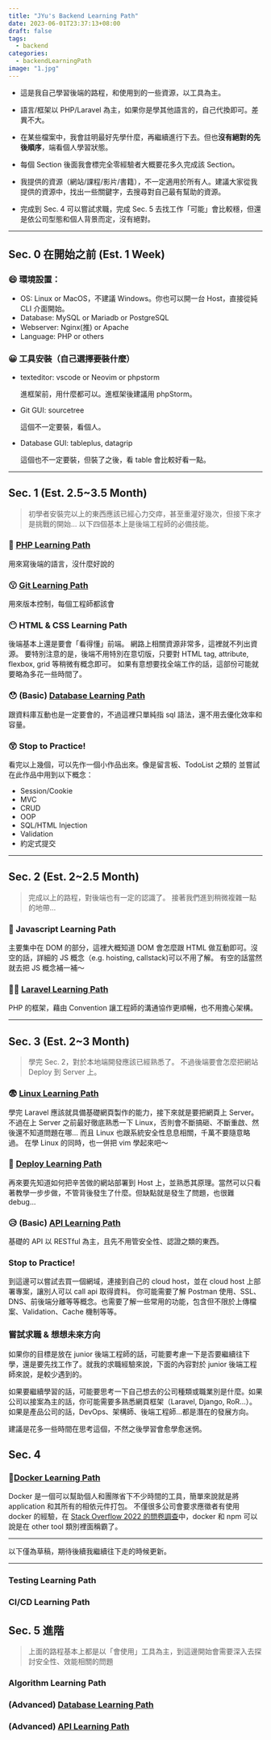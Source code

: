 ```yaml
---
title: "JYu's Backend Learning Path"
date: 2023-06-01T23:37:13+08:00
draft: false
tags:
  - backend
categories:
  - backendLearningPath
image: "1.jpg"
---
```


- 這是我自己學習後端的路程，和使用到的一些資源，以工具為主。

- 語言/框架以 PHP/Laravel 為主，如果你是學其他語言的，自己代換即可。差異不大。

- 在某些檔案中，我會註明最好先學什麼，再繼續進行下去。但也**沒有絕對的先後順序**，端看個人學習狀態。

- 每個 Section 後面我會標完全零經驗者大概要花多久完成該 Section。

- 我提供的資源（網站/課程/影片/書籍），不一定適用於所有人。建議大家從我提供的資源中，找出一些關鍵字，去搜尋對自己最有幫助的資源。

- 完成到 Sec. 4 可以嘗試求職，完成 Sec. 5 去找工作「可能」會比較穩，但還是依公司型態和個人背景而定，沒有絕對。

---
## Sec. 0 在開始之前 (Est. 1 Week)
### 😄 環境設置：
- OS: Linux or MacOS，不建議 Windows。你也可以開一台 Host，直接從純 CLI 介面開始。
- Database: MySQL or Mariadb or PostgreSQL
- Webserver: Nginx(推) or Apache
- Language: PHP or others
### 😀 工具安裝（自己選擇要裝什麼）
- texteditor: vscode or Neovim or phpstorm

  進框架前，用什麼都可以。進框架後建議用 phpStorm。
- Git GUI: sourcetree

  這個不一定要裝，看個人。
- Database GUI: tableplus, datagrip

  這個也不一定要裝，但裝了之後，看 table 會比較好看一點。




---
## Sec. 1 (Est. 2.5~3.5 Month)
> 初學者安裝完以上的東西應該已經心力交瘁，甚至重灌好幾次，但接下來才是挑戰的開始...
> 以下四個基本上是後端工程師的必備技能。

### 🤨 [PHP Learning Path](https://jyu1999.com/backendlearningpath/php_learning_path/)
用來寫後端的語言，沒什麼好說的

### 😗 [Git Learning Path](https://jyu1999.com/backendlearningpath/git_learning_path/)
用來版本控制，每個工程師都該會

### 😶 HTML & CSS Learning Path
後端基本上還是要會「看得懂」前端。
網路上相關資源非常多，這裡就不列出資源。
要特別注意的是，後端不用特別在意切版，只要對 HTML tag, attribute, flexbox, grid 等稍微有概念即可。
如果有意想要找全端工作的話，這部份可能就要略為多花一些時間了。

### 😯 (Basic) [Database Learning Path](https://jyu1999.com/backendlearningpath/database_learning_path/)
跟資料庫互動也是一定要會的，不過這裡只單純指 sql 語法，還不用去優化效率和容量。

### 😲 Stop to Practice!
看完以上幾個，可以先作一個小作品出來。像是留言板、TodoList 之類的
並嘗試在此作品中用到以下概念：
- Session/Cookie
- MVC
- CRUD
- OOP
- SQL/HTML Injection
- Validation
- 約定式提交

---
## Sec. 2 (Est. 2~2.5 Month)
> 完成以上的路程，對後端也有一定的認識了。
> 接著我們進到稍微複雜一點的地帶...

### 🫤 Javascript Learning Path
主要集中在 DOM 的部分，這裡大概知道 DOM 會怎麼跟 HTML  做互動即可。沒空的話，詳細的 JS 概念（e.g. hoisting, callstack)可以不用了解。
有空的話當然就去把 JS 概念補一補～

### 😵‍💫 [Laravel Learning Path](https://jyu1999.com/backendlearningpath/laravel_learning_path/)
PHP 的框架，藉由 Convention 讓工程師的溝通協作更順暢，也不用擔心架構。

---
## Sec. 3 (Est. 2~3 Month)
> 學完 Sec. 2，對於本地端開發應該已經熟悉了。
> 不過後端要會怎麼把網站 Deploy 到 Server 上。

### 😨 [Linux Learning Path](https://jyu1999.com/backendlearningpath/linux_learning_path/)
學完 Laravel  應該就具備基礎網頁製作的能力，接下來就是要把網頁上 Server。不過在上 Server 之前最好徹底熟悉一下 Linux，否則會不斷搞砸、不斷重啟、然後還不知道問題在哪...
而且 Linux 也跟系統安全性息息相關，千萬不要隨意略過。
在學 Linux 的同時，也一併把 vim 學起來吧～

### 🥺 [Deploy Learning Path](https://jyu1999.com/backendlearningpath/deploy_learning_path/)
再來要先知道如何把辛苦做的網站部署到 Host 上，並熟悉其原理。當然可以只看著教學一步步做，不管背後發生了什麼。但缺點就是發生了問題，也很難 debug...

### 😥 (Basic) [API Learning Path](https://jyu1999.com/backendlearningpath/api_learning_path/)
基礎的 API 以 RESTful 為主，且先不用管安全性、認證之類的東西。

### Stop to Practice!
到這邊可以嘗試去買一個網域，連接到自己的 cloud host，並在 cloud host 上部署專案，讓別人可以 call api 取得資料。
你可能需要了解 Postman 使用、SSL、DNS、前後端分離等等概念。也需要了解一些常用的功能，包含但不限於上傳檔案、Validation、Cache 機制等等。

### 嘗試求職 & 想想未來方向
如果你的目標是放在 junior 後端工程師的話，可能要考慮一下是否要繼續往下學，還是要先找工作了。就我的求職經驗來說，下面的內容對於 junior 後端工程師來說，是較少遇到的。

如果要繼續學習的話，可能要思考一下自己想去的公司種類或職業別是什麼。如果公司以接案為主的話，你可能需要多熟悉網頁框架（Laravel, Django, RoR...）。如果是產品公司的話，DevOps、架構師、後端工程師...都是潛在的發展方向。

建議是花多一些時間在思考這個，不然之後學習會愈學愈迷惘。


## Sec. 4

### 🥶[Docker Learning Path](https://jyu1999.com/backendlearningpath/docker_learning_path/)
Docker 是一個可以幫助個人和團隊省下不少時間的工具，簡單來說就是將 application 和其所有的相依元件打包。
不僅很多公司會要求應徵者有使用 docker 的經驗，在 [Stack Overflow 2022 的問卷調查](https://survey.stackoverflow.co/2022/#technology-worked-with-vs-want-to-work-with)中，docker 和 npm 可以說是在 other tool 類別裡面稱霸了。

---
以下僅為草稿，期待後續我繼續往下走的時候更新。

---

### Testing Learning Path

### CI/CD Learning Path

## Sec. 5 進階
> 上面的路程基本上都是以「會使用」工具為主，到這邊開始會需要深入去探討安全性、效能相關的問題

### Algorithm Learning Path

### (Advanced) [Database Learning Path](https://jyu1999.com/backendlearningpath/database_learning_path/)

### (Advanced) [API Learning Path](https://jyu1999.com/backendlearningpath/api_learning_path/)







